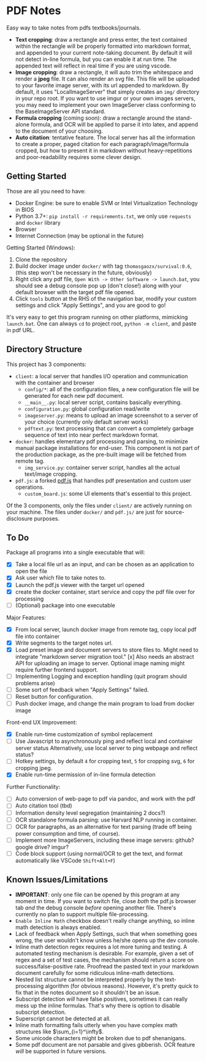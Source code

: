 # PDF Notes

Easy way to take notes from pdfs textbooks/journals.

- **Text cropping**: draw a rectangle and press enter, the text contained within the rectangle
  will be properly formatted into markdown format, and appended to your current note-taking
  document. By default it will not detect in-line formula, but you can enable it at run time.
  The appended text will reflect in real time if you are using vscode.
- **Image cropping**: draw a rectangle, it will auto trim the whitespace and render a **jpeg** file.
  It can also render an svg file.
  This file will be uploaded to your favorite image server, with its url appended to markdown.
  By default, it uses "LocalImageServer" that simply creates an `img/` directory in your repo root.
  If you want to use imgur or your own images servers, you may need to implement your own ImageServer
  class conforming to the BaseImageServer API standard.
- **Formula cropping** (coming soon): draw a rectangle around the stand-alone formula, and OCR will
  be applied to parse it into latex, and append to the document of your choosing.
- **Auto citation**: tentative feature. The local server has all the information to create a proper,
  paged citation for each paragraph/image/formula cropped, but how to present it in markdown without
  heavy-repetitions and poor-readability requires some clever design.

## Getting Started

Those are all you need to have:

- Docker Engine: be sure to enable SVM or Intel Virtualization Technology in BIOS
- Python 3.7+: `pip install -r requirements.txt`, we only use `requests` and `docker` library
- Browser
- Internet Connection (may be optional in the future)

Getting Started (Windows):

1. Clone the repository
2. Build docker image under `docker/` with tag `thomasgaozx/survival:0.6`, (this step won't be necessary in the future, obviously)
3. Right click any pdf file, `Open With -> Other Software -> launch.bat`, you should see a debug console pop up (don't close!) along with your default browser with the target pdf file opened.
4. Click `tools` button at the RHS of the navigation bar, modify your custom settings and click "Apply Settings", and you are good to go!

It's very easy to get this program running on other platforms, mimicking `launch.bat`.
One can always `cd` to project root, `python -m client`, and paste in pdf URL.


## Directory Structure

This project has 3 components:

- `client`: a local server that handles I/O operation and communication with the container and browser
  - `config/*`: all of the configuration files, a new configuration file will be generated for each new pdf document.
  - `__main__.py`: local server script, contains basically everything.
  - `configuration.py`: global configuration read/write
  - `imageserver.py`: means to upload an image screenshot to a server of your choice (currently only default server works)
  - `pdftext.py`: text processing that can convert a completely garbage sequence of text into near perfect markdown format.
- `docker`: handles elementary pdf processing and parsing, to minimize manual package installations for end-user.
  This component is not part of the production package, as the pre-built image will be fetched from remote tag.
  - `img_service.py`: container server script, handles all the actual text/image cropping.
- `pdf.js`: a forked [pdf.js](https://mozilla.github.io/pdf.js/) that handles pdf presentation and custom user operations.
  - `custom_board.js`: some UI elements that's essential to this project.

Of the 3 components, only the files under `client/` are actively running on your machine.
The files under `docker/` and `pdf.js/` are just for source-disclosure purposes.

## To Do

Package all programs into a single executable that will:

- [x] Take a local file url as an input, and can be chosen as an application to open the file
- [x] Ask user which file to take notes to.
- [x] Launch the pdf.js viewer with the target url opened
- [x] create the docker container, start service and copy the pdf file over for processing
- [ ] (Optional) package into one executable

Major Features:

- [x] From local server, launch docker image from remote tag, copy local pdf file into container
- [x] Write segments to the target notes url.
- [x] Load preset image and document servers to store files to.
  Might need to integrate "markdown server migration tool."
  [x] Also needs an abstract API for uploading an image to server.
  Optional image naming might require further frontend support.
- [ ] Implementing Logging and exception handling (quit program should problems arise)
- [ ] Some sort of feedback when "Apply Settings" failed.
- [ ] Reset button for configuration.
- [ ] Push docker image, and change the main program to load from docker image

Front-end UX Improvement:

- [x] Enable run-time customization of symbol replacement
- [ ] Use Javascript to asynchronously ping  and reflect local and container server status
  Alternatively, use local server to ping webpage and reflect status?
- [ ] Hotkey settings, by default `4` for cropping text, `5` for cropping svg, `6` for cropping jpeg.
- [x] Enable run-time permission of in-line formula detection

Further Functionality:

- [ ] Auto conversion of web-page to pdf via pandoc, and work with the pdf
- [ ] Auto citation tool (tbd)
- [ ] Information density level segregation (maintaining 2 docs?)
- [ ] OCR standalone formula parsing: use Harvard NLP running in container.
- [ ] OCR for paragraphs, as an alternative for text parsing (trade off being power consumption and time, of course).
- [ ] Implement more ImageServers, including these image servers: github? google drive? imgur?
- [ ] Code block support (using normal/OCR to get the text, and format automatically like VSCode `Shift+Alt+F`)

## Known Issues/Limitations

- **IMPORTANT**: only one file can be opened by this program at any moment in time. If you want to switch file, close *both* the pdf.js browser tab *and* the debug console *before* opening another file. There's currently no plan to support multiple file-processing.
- `Enable Inline Math` checkbox doesn't really change anything, so inline math detection is always enabled.
- Lack of feedback when Apply Settings, such that when something goes wrong, the user wouldn't know unless he/she opens up the dev console.
- Inline math detection regex requires a lot more tuning and testing. A automated testing mechanism is desirable. For example, given a set of regex and a set of test cases, the mechanism should return a score on success/false-positive rate. Proofread the pasted text in your markdown document carefully for some ridiculous inline-math detections.
- Nested list structure cannot be interpreted properly by the text-processing algorithm (for obvious reasons). However, it's pretty quick to fix that in the notes document so it shouldn't be an issue.
- Subscript detection _will_ have false positives, sometimes it can really mess up the inline formulas. That's why there is option to disable subscript detection.
- Superscript cannot be detected at all.
- Inline math formatting fails utterly when you have complex math structures like $\sum_{i=1}^\infty$.
- Some unicode characters might be broken due to pdf shenanigans.
- Some pdf document are not parsable and gives gibberish. OCR feature _will_ be supported in future versions.
